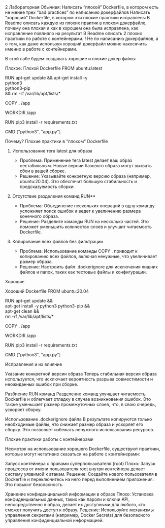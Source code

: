 2 Лабораторная
Обычная:
Написать “плохой” Dockerfile, в котором есть не менее трех “bad practices” по написанию докерфайлов
Написать “хороший” Dockerfile, в котором эти плохие практики исправлены
В Readme описать каждую из плохих практик в плохом докерфайле, почему она плохая и как в хорошем она была исправлена, как исправление повлияло на результат
В Readme описать 2 плохих практики по работе с контейнерами. ! Не по написанию докерфайлов, а о том, как даже используя хороший докерфайл можно накосячить именно в работе с контейнерами.


В этой лабе будем создавать хорошие и плохие докер файлы

Плохое:
 Плохой Dockerfile
FROM ubuntu:latest

RUN apt-get update && apt-get install -y \
    python3 \
    python3-pip \
    && rm -rf /var/lib/apt/lists/*

COPY . /app

WORKDIR /app

RUN pip3 install -r requirements.txt

CMD ["python3", "app.py"]

Почему?
Плохие практики в "плохом" Dockerfile

1. Использование тега latest для образа
   - Проблема: Применение тега latest делает ваш образ нестабильным. Новые версии базового образа могут вызвать сбои в вашей сборке.
   - Решение: Указывайте конкретную версию образа (например, ubuntu:20.04). Это обеспечит большую стабильность и предсказуемость сборки.

2. Отсутствие разделения команд RUN**
   - Проблема: Объединение нескольких операций в одну команду усложняет поиск ошибок и ведет к увеличению размера конечного образа.
   - Решение: Разделите команды RUN на несколько частей. Это поможет уменьшить количество слоев и улучшит читаемость Dockerfile.

3. Копирование всех файлов без фильтрации
   - Проблема: Использование команды COPY . приводит к копированию всех файлов, включая ненужные, что увеличивает размер образа.
   - Решение: Настроить файл .dockerignore для исключения лишних файлов и папок, таких как тестовые файлы и конфигурации.




Хорошие

Хороший Dockerfile
FROM ubuntu:20.04

RUN apt-get update && \
    apt-get install -y python3 python3-pip && \
    apt-get clean && \
    rm -rf /var/lib/apt/lists/*

COPY . /app

WORKDIR /app

RUN pip3 install -r requirements.txt

CMD ["python3", "app.py"]



Исправления и их влияние

Указание конкретной версии образа
Теперь стабильная версия образа используется, что исключает вероятность разрыва совместимости и неожиданных ошибок при сборке.

Разбиение RUN команд
Разделение команд улучшает читаемость Dockerfile и облегчает отладку в случае возникновения ошибок. Это также уменьшает размер промежуточных слоев, что, в свою очередь, ускоряет сборку.

Использование .dockerignore файла
В результате копируются только необходимые файлы, что снижает размер образа и ускоряет его сборку. Это позволяет избежать ненужного использования ресурсов.

Плохие практики работы с контейнерами

Несмотря на использование хорошего Dockerfile, существуют практики, которые могут негативно сказаться на работе с контейнерами:

Запуск контейнера с правами суперпользователя (root)
Плохо: Запуск процессов от имени пользователя root внутри контейнера делает систему уязвимой к атакам.
Решение: Создайте нового пользователя в Dockerfile и переключитесь на него перед выполнением приложения. Это повысит безопасность.

Хранение конфиденциальной информации в образе
Плохо: Установка конфиденциальных данных, таких как пароли и ключи API, непосредственно в образ, делает их доступными для любого, кто сможет получить доступ к образу.
Решение: Используйте механизмы управления секретами (например, Docker Secrets) для безопасного управления конфиденциальной информацией.

